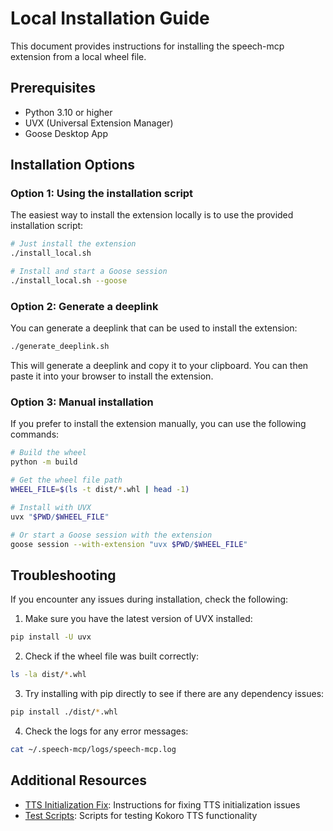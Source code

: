 # Local Installation Guide

This document provides instructions for installing the speech-mcp extension from a local wheel file.

## Prerequisites

- Python 3.10 or higher
- UVX (Universal Extension Manager)
- Goose Desktop App

## Installation Options

### Option 1: Using the installation script

The easiest way to install the extension locally is to use the provided installation script:

```bash
# Just install the extension
./install_local.sh

# Install and start a Goose session
./install_local.sh --goose
```

### Option 2: Generate a deeplink

You can generate a deeplink that can be used to install the extension:

```bash
./generate_deeplink.sh
```

This will generate a deeplink and copy it to your clipboard. You can then paste it into your browser to install the extension.

### Option 3: Manual installation

If you prefer to install the extension manually, you can use the following commands:

```bash
# Build the wheel
python -m build

# Get the wheel file path
WHEEL_FILE=$(ls -t dist/*.whl | head -1)

# Install with UVX
uvx "$PWD/$WHEEL_FILE"

# Or start a Goose session with the extension
goose session --with-extension "uvx $PWD/$WHEEL_FILE"
```

## Troubleshooting

If you encounter any issues during installation, check the following:

1. Make sure you have the latest version of UVX installed:

```bash
pip install -U uvx
```

2. Check if the wheel file was built correctly:

```bash
ls -la dist/*.whl
```

3. Try installing with pip directly to see if there are any dependency issues:

```bash
pip install ./dist/*.whl
```

4. Check the logs for any error messages:

```bash
cat ~/.speech-mcp/logs/speech-mcp.log
```

## Additional Resources

- [TTS Initialization Fix](./TTS_INITIALIZATION_FIX.md): Instructions for fixing TTS initialization issues
- [Test Scripts](./test_kokoro.py): Scripts for testing Kokoro TTS functionality